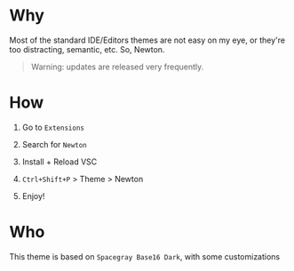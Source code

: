 # Why
Most of the standard IDE/Editors themes are not easy on my eye, or they're too distracting, semantic, etc.
So, Newton.

> Warning: updates are released very frequently.

# How
1) Go to `Extensions`

2) Search for `Newton`

3) Install + Reload VSC

4) `Ctrl+Shift+P` > Theme > Newton

5) Enjoy!

# Who
This theme is based on `Spacegray Base16 Dark`, with some customizations